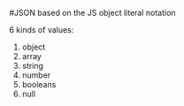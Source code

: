 #JSON
based on the JS object literal notation

6 kinds of values:
1. object
2. array
3. string
4. number
5. booleans
6. null